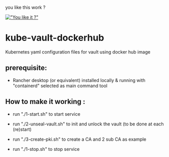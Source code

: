 you like this work ?

[!["You like it ?"](https://www.buymeacoffee.com/assets/img/custom_images/orange_img.png)](https://www.buymeacoffee.com/sorriso)

# kube-vault-dockerhub

Kubernetes yaml configuration files for vault using docker hub image

## prerequisite:

- Rancher desktop (or equivalent) installed locally & running with "containerd" selected as main command tool

## How to make it working :

- run "./1-start.sh" to start service

- run "./2-unseal-vault.sh" to init and unlock the vault (to be done at each (re)start)

- run "./3-create-pki.sh" to create a CA and 2 sub CA as example

- run "./1-stop.sh" to stop service
